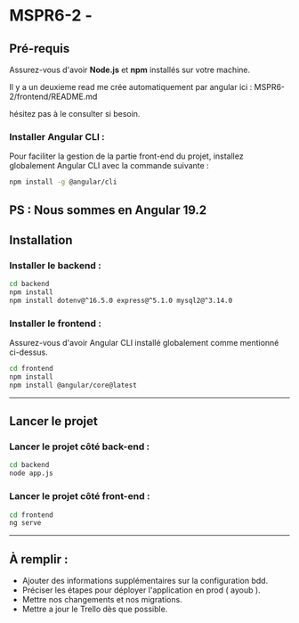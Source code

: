 # MSPR6-2 - 

## Pré-requis

Assurez-vous d'avoir **Node.js** et **npm** installés sur votre machine.

Il y a un deuxieme read me crée automatiquement par angular ici : MSPR6-2/frontend/README.md

hésitez pas à le consulter si besoin.

### Installer Angular CLI :
Pour faciliter la gestion de la partie front-end du projet, installez globalement Angular CLI avec la commande suivante :

```bash
npm install -g @angular/cli
```
PS : Nous sommes en Angular 19.2
---

## Installation

### Installer le backend :

```bash
cd backend
npm install
npm install dotenv@^16.5.0 express@^5.1.0 mysql2@^3.14.0
```

### Installer le frontend :

Assurez-vous d'avoir Angular CLI installé globalement comme mentionné ci-dessus.

```bash
cd frontend
npm install
npm install @angular/core@latest
```

---

## Lancer le projet

### Lancer le projet côté back-end :

```bash
cd backend 
node app.js
```

### Lancer le projet côté front-end :

```bash
cd frontend
ng serve
```

---

## À remplir :

- Ajouter des informations supplémentaires sur la configuration bdd.
- Préciser les étapes pour déployer l'application en prod ( ayoub ).
- Mettre nos changements et nos migrations.
- Mettre a jour le Trello dès que possible.